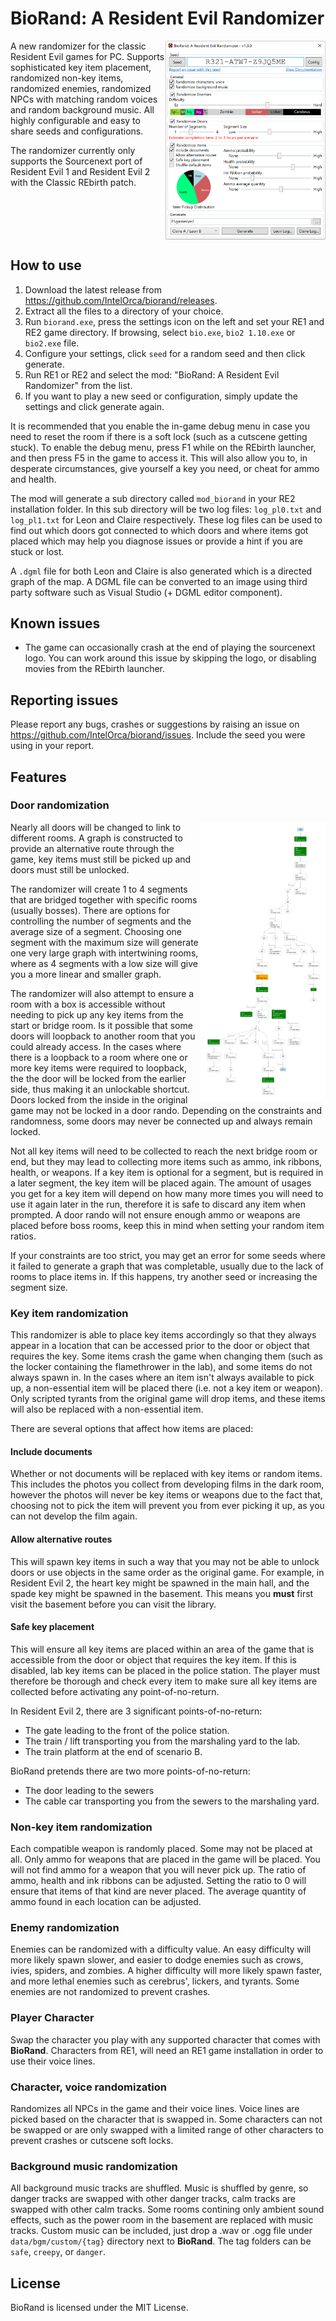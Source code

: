 # BioRand: A Resident Evil Randomizer
<a href="https://raw.githubusercontent.com/IntelOrca/biorand/door-rando/docs/images/screenshot.png">
    <img src="docs/images/screenshot.png" style="width: 256px;" align="right" alt="BioRand screenshot"/>
</a>
A new randomizer for the classic Resident Evil games for PC. Supports sophisticated key item placement, randomized non-key items, randomized enemies, randomized NPCs with matching random voices and random background music. All highly configurable and easy to share seeds and configurations.

The randomizer currently only supports the Sourcenext port of Resident Evil 1 and Resident Evil 2 with the Classic REbirth patch.
<br clear="right"/>

## How to use

1. Download the latest release from https://github.com/IntelOrca/biorand/releases.
2. Extract all the files to a directory of your choice.
3. Run `biorand.exe`, press the settings icon on the left and set your RE1 and RE2 game directory. If browsing, select `bio.exe`, `bio2 1.10.exe` or `bio2.exe` file.
4. Configure your settings, click `seed` for a random seed and then click generate.
5. Run RE1 or RE2 and select the mod: "BioRand: A Resident Evil Randomizer" from the list.
6. If you want to play a new seed or configuration, simply update the settings and click generate again.

It is recommended that you enable the in-game debug menu in case you need to reset the room if there is a soft lock (such as a cutscene getting stuck). To enable the debug menu, press F1 while on the REbirth launcher, and then press F5 in the game to access it. This will also allow you to, in desperate circumstances, give yourself a key you need, or cheat for ammo and health.

The mod will generate a sub directory called `mod_biorand` in your RE2 installation folder. In this sub directory will be two log files: `log_pl0.txt` and `log_pl1.txt` for Leon and Claire respectively. These log files can be used to find out which doors got connected to which doors and where items got placed which may help you diagnose issues or provide a hint if you are stuck or lost.

A `.dgml` file for both Leon and Claire is also generated which is a directed graph of the map. A DGML file can be converted to an image using third party software such as Visual Studio (+ DGML editor component).

## Known issues
* The game can occasionally crash at the end of playing the sourcenext logo. You can work around this issue by skipping the logo, or disabling movies from the REbirth launcher.

## Reporting issues
Please report any bugs, crashes or suggestions by raising an issue on https://github.com/IntelOrca/biorand/issues.
Include the seed you were using in your report.

## Features

### Door randomization
<a href="https://raw.githubusercontent.com/IntelOrca/biorand/door-rando/docs/images/door_rando.png">
    <img src="docs/images/door_rando.png" style="width: 200px;" align="right" alt="A door rando graph"/>
</a>
Nearly all doors will be changed to link to different rooms. A graph is constructed to provide an alternative route through the game, key items must still be picked up and doors must still be unlocked.

The randomizer will create 1 to 4 segments that are bridged together with specific rooms (usually bosses). There are options for controlling the number of segments and the average size of a segment. Choosing one segment with the maximum size will generate one very large graph with intertwining rooms, where as 4 segments with a low size will give you a more linear and smaller graph.

The randomizer will also attempt to ensure a room with a box is accessible without needing to pick up any key items from the start or bridge room. Is it possible that some doors will loopback to another room that you could already access. In the cases where there is a loopback to a room where one or more key items were required to loopback, the the door will be locked from the earlier side, thus making it an unlockable shortcut. Doors locked from the inside in the original game may not be locked in a door rando. Depending on the constraints and randomness, some doors may never be connected up and always remain locked.

Not all key items will need to be collected to reach the next bridge room or end, but they may lead to collecting more items such as ammo, ink ribbons, health, or weapons. If a key item is optional for a segment, but is required in a later segment, the key item will be placed again. The amount of usages you get for a key item will depend on how many more times you will need to use it again later in the run, therefore it is safe to discard any item when prompted. A door rando will not ensure enough ammo or weapons are placed before boss rooms, keep this in mind when setting your random item ratios.

If your constraints are too strict, you may get an error for some seeds where it failed to generate a graph that was completable, usually due to the lack of rooms to place items in. If this happens, try another seed or increasing the segment size.
<br clear="right"/>

### Key item randomization
This randomizer is able to place key items accordingly so that they always appear in a location that can be accessed prior to the door or object that requires the key. Some items crash the game when changing them (such as the locker containing the flamethrower in the lab), and some items do not always spawn in. In the cases where an item isn't always available to pick up, a non-essential item will be placed there (i.e. not a key item or weapon). Only scripted tyrants from the original game will drop items, and these items will also be replaced with a non-essential item.

There are several options that affect how items are placed:

#### Include documents
Whether or not documents will be replaced with key items or random items. This includes the photos you collect from developing films in the dark room, however the photos will never be key items or weapons due to the fact that, choosing not to pick the item will prevent you from ever picking it up, as you can not develop the film again.

#### Allow alternative routes

This will spawn key items in such a way that you may not be able to unlock doors or use objects in the same order as the original game. For example, in Resident Evil 2, the heart key might be spawned in the main hall, and the spade key might be spawned in the basement. This means you **must** first visit the basement before you can visit the library.

#### Safe key placement

This will ensure all key items are placed within an area of the game that is accessible from the door or object that requires the key item. If this is disabled, lab key items can be placed in the police station. The player must therefore be thorough and check every item to make sure all key items are collected before activating any point-of-no-return.

In Resident Evil 2, there are 3 significant points-of-no-return:
* The gate leading to the front of the police station.
* The train / lift transporting you from the marshaling yard to the lab.
* The train platform at the end of scenario B.

BioRand pretends there are two more points-of-no-return:
* The door leading to the sewers
* The cable car transporting you from the sewers to the marshaling yard.

### Non-key item randomization

Each compatible weapon is randomly placed. Some may not be placed at all.
Only ammo for weapons that are placed in the game will be placed. You will not find ammo for a weapon that you will never pick up.
The ratio of ammo, health and ink ribbons can be adjusted. Setting the ratio to 0 will ensure that items of that kind are never placed.
The average quantity of ammo found in each location can be adjusted.

### Enemy randomization

Enemies can be randomized with a difficulty value. An easy difficulty will more likely spawn slower, and easier to dodge enemies such as crows, ivies, spiders, and zombies.
A higher difficulty will more likely spawn faster, and more lethal enemies such as cerebrus', lickers, and tyrants.
Some enemies are not randomized to prevent crashes.

### Player Character

Swap the character you play with any supported character that comes with **BioRand**. Characters from RE1, will need an RE1 game installation in order to use their voice lines.

### Character, voice randomization

Randomizes all NPCs in the game and their voice lines. Voice lines are picked based on the character that is swapped in. Some characters can not be swapped or are only swapped with a limited range of other characters to prevent crashes or cutscene soft locks.

### Background music randomization

All background music tracks are shuffled. Music is shuffled by genre, so danger tracks are swapped with other danger tracks, calm tracks are swapped with other calm tracks.
Some rooms contining only ambient sound effects, such as the power room in the basement are replaced with music tracks.
Custom music can be included, just drop a .wav or .ogg file under `data/bgm/custom/{tag}` directory next to **BioRand**. The tag folders can be `safe`, `creepy`, or `danger`.

## License
BioRand is licensed under the MIT License.

